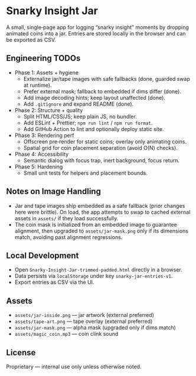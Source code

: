 # Snarky Insight Jar

A small, single‑page app for logging “snarky insight” moments by dropping animated coins into a jar. Entries are stored locally in the browser and can be exported as CSV.

## Engineering TODOs

- Phase 1: Assets + hygiene
  - Externalize jar/tape images with safe fallbacks (done, guarded swap at runtime).
  - Prefer external mask; fallback to embedded if dims differ (done).
  - Add image decoding hints; keep layout unaffected (done).
  - Add `.gitignore` and expand README (done).
- Phase 2: Structure + quality
  - Split HTML/CSS/JS; keep plain JS, no bundler.
  - Add ESLint + Prettier; `npm run lint` / `npm run format`.
  - Add GitHub Action to lint and optionally deploy static site.
- Phase 3: Rendering perf
  - Offscreen pre‑render for static coins; overlay only animating coins.
  - Spatial grid for coin placement separation (avoid O(N) checks).
- Phase 4: Accessibility
  - Semantic dialog with focus trap, inert background, focus return.
- Phase 5: Hardening
  - Small unit tests for helpers and placement bounds.

## Notes on Image Handling

- Jar and tape images ship embedded as a safe fallback (prior changes here were brittle). On load, the app attempts to swap to cached external assets in `assets/` if they load successfully.
- The coin mask is initialized from an embedded image to guarantee alignment, then upgraded to `assets/jar-mask.png` only if its dimensions match, avoiding past alignment regressions.

## Local Development

- Open `Snarky-Insight-Jar-trimmed-padded.html` directly in a browser.
- Data persists via `localStorage` under key `snarky-jar-entries-v1`.
- Export entries as CSV via the UI.

## Assets

- `assets/jar-inside.png` — jar artwork (external preferred)
- `assets/tape-art.png` — tape overlay (external preferred)
- `assets/jar-mask.png` — alpha mask (upgraded only if dims match)
- `assets/magic_coin.mp3` — coin clink sound

## License

Proprietary — internal use only unless otherwise noted.
